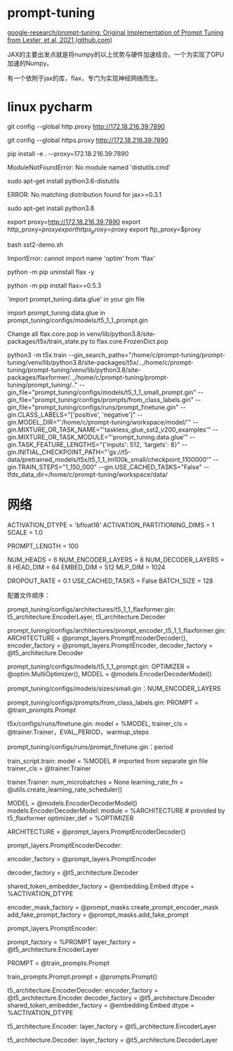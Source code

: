 # prompt-tuning

[google-research/prompt-tuning: Original Implementation of Prompt Tuning from Lester, et al, 2021 (github.com)](https://github.com/google-research/prompt-tuning)

JAX的主要出发点就是将numpy的以上优势与硬件加速结合。一个为实现了GPU加速的Numpy。

有一个依附于jax的库，flax，专门为实现神经网络而生。

# linux pycharm

git config --global http.proxy http://172.18.216.39:7890                             

git config --global https.proxy http://172.18.216.39:7890               

pip install -e . --proxy=172.18.216.39:7890

ModuleNotFoundError: No module named 'distutils.cmd'

sudo apt-get install python3.6-distutils

ERROR: No matching distribution found for jax>=0.3.1

sudo apt-get install python3.8

export proxy=http://172.18.216.39:7890
export http_proxy=$proxy
export https_proxy=$proxy
export ftp_proxy=$proxy

bash sst2-demo.sh

ImportError: cannot import name 'optim' from 'flax' 

python -m pip uninstall flax -y

python -m pip install flax==0.5.3

'import prompt_tuning.data.glue' in your gin file

import prompt_tuning.data.glue in prompt_tuning/configs/models/t5_1_1_prompt.gin

Change all flax.core.pop in venv/lib/python3.8/site-packages/t5x/train_state.py to flax.core.FrozenDict.pop

python3 -m t5x.train --gin_search_paths="/home/c/prompt-tuning/prompt-tuning/venv/lib/python3.8/site-packages/t5x/..,/home/c/prompt-tuning/prompt-tuning/venv/lib/python3.8/site-packages/flaxformer/..,/home/c/prompt-tuning/prompt-tuning/prompt_tuning/.."
--gin_file="prompt_tuning/configs/models/t5_1_1_small_prompt.gin"
--gin_file="prompt_tuning/configs/prompts/from_class_labels.gin"
--gin_file="prompt_tuning/configs/runs/prompt_finetune.gin"
--gin.CLASS_LABELS="['positive', 'negative']"
--gin.MODEL_DIR="'/home/c/prompt-tuning/workspace/model/'"
--gin.MIXTURE_OR_TASK_NAME="'taskless_glue_sst2_v200_examples'"
--gin.MIXTURE_OR_TASK_MODULE="'prompt_tuning.data.glue'"
--gin.TASK_FEATURE_LENGTHS="{'inputs': 512, 'targets': 8}"
--gin.INITIAL_CHECKPOINT_PATH="'gs://t5-data/pretrained_models/t5x/t5_1_1_lm100k_small/checkpoint_1100000'"
--gin.TRAIN_STEPS="1_150_000"
--gin.USE_CACHED_TASKS="False"
--tfds_data_dir=/home/c/prompt-tuning/workspace/data/

# 网络

ACTIVATION_DTYPE = 'bfloat16'
ACTIVATION_PARTITIONING_DIMS = 1
SCALE = 1.0

PROMPT_LENGTH = 100

NUM_HEADS = 6
NUM_ENCODER_LAYERS = 8
NUM_DECODER_LAYERS = 8
HEAD_DIM = 64
EMBED_DIM = 512
MLP_DIM = 1024

DROPOUT_RATE = 0.1
USE_CACHED_TASKS = False
BATCH_SIZE = 128

配置文件顺序：

prompt_tuning/configs/architectures/t5_1_1_flaxformer.gin: t5_architecture.EncoderLayer, t5_architecture.Decoder

prompt_tuning/configs/architectures/prompt_encoder_t5_1_1_flaxformer.gin: ARCHITECTURE = @prompt_layers.PromptEncoderDecoder(), encoder_factory = @prompt_layers.PromptEncoder, decoder_factory = @t5_architecture.Decoder

prompt_tuning/configs/models/t5_1_1_prompt.gin: OPTIMIZER = @optim.MultiOptimizer(), MODEL = @models.EncoderDecoderModel()

prompt_tuning/configs/models/sizes/small.gin：NUM_ENCODER_LAYERS

prompt_tuning/configs/prompts/from_class_labels.gin: PROMPT = @train_prompts.Prompt

t5x/configs/runs/finetune.gin: model = %MODEL, trainer_cls = @trainer.Trainer，EVAL_PERIOD，warmup_steps

prompt_tuning/configs/runs/prompt_finetune.gin：period



train_script.train:
  model = %MODEL  # imported from separate gin file
  trainer_cls = @trainer.Trainer



trainer.Trainer:
  num_microbatches = None
  learning_rate_fn = @utils.create_learning_rate_scheduler()



MODEL = @models.EncoderDecoderModel()
models.EncoderDecoderModel:
  module = %ARCHITECTURE  # provided by t5_flaxformer
  optimizer_def = %OPTIMIZER



ARCHITECTURE = @prompt_layers.PromptEncoderDecoder()



prompt_layers.PromptEncoderDecoder:

  encoder_factory = @prompt_layers.PromptEncoder

  decoder_factory = @t5_architecture.Decoder

  shared_token_embedder_factory = @embedding.Embed
  dtype = %ACTIVATION_DTYPE

  encoder_mask_factory = @prompt_masks.create_prompt_encoder_mask
  add_fake_prompt_factory = @prompt_masks.add_fake_prompt



prompt_layers.PromptEncoder:

  prompt_factory = %PROMPT
  layer_factory = @t5_architecture.EncoderLayer



PROMPT = @train_prompts.Prompt

train_prompts.Prompt.prompt = @prompts.Prompt()



t5_architecture.EncoderDecoder:
  encoder_factory = @t5_architecture.Encoder
  decoder_factory = @t5_architecture.Decoder
  shared_token_embedder_factory = @embedding.Embed
  dtype = %ACTIVATION_DTYPE



t5_architecture.Encoder:
  layer_factory = @t5_architecture.EncoderLayer



t5_architecture.Decoder:
  layer_factory = @t5_architecture.DecoderLayer

 



